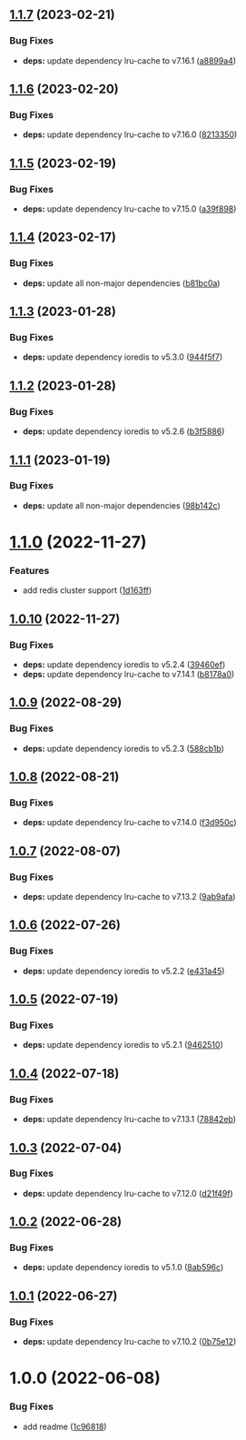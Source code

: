 ## [1.1.7](https://github.com/mammutmedia/ioredis-parse-cache-adapter/compare/1.1.6...1.1.7) (2023-02-21)


### Bug Fixes

* **deps:** update dependency lru-cache to v7.16.1 ([a8899a4](https://github.com/mammutmedia/ioredis-parse-cache-adapter/commit/a8899a4246e08f79813395e74520768db7df1191))

## [1.1.6](https://github.com/mammutmedia/ioredis-parse-cache-adapter/compare/1.1.5...1.1.6) (2023-02-20)


### Bug Fixes

* **deps:** update dependency lru-cache to v7.16.0 ([8213350](https://github.com/mammutmedia/ioredis-parse-cache-adapter/commit/8213350dc9cd6ef17155df51d77c04beac97fc97))

## [1.1.5](https://github.com/mammutmedia/ioredis-parse-cache-adapter/compare/1.1.4...1.1.5) (2023-02-19)


### Bug Fixes

* **deps:** update dependency lru-cache to v7.15.0 ([a39f898](https://github.com/mammutmedia/ioredis-parse-cache-adapter/commit/a39f8989b2b1a446baeb4406b28349b2fd08fc70))

## [1.1.4](https://github.com/mammutmedia/ioredis-parse-cache-adapter/compare/1.1.3...1.1.4) (2023-02-17)


### Bug Fixes

* **deps:** update all non-major dependencies ([b81bc0a](https://github.com/mammutmedia/ioredis-parse-cache-adapter/commit/b81bc0a937aa6fbdb957c419cd97649b731acd6c))

## [1.1.3](https://github.com/mammutmedia/ioredis-parse-cache-adapter/compare/1.1.2...1.1.3) (2023-01-28)


### Bug Fixes

* **deps:** update dependency ioredis to v5.3.0 ([944f5f7](https://github.com/mammutmedia/ioredis-parse-cache-adapter/commit/944f5f712f1c5d29c68a140179a0dce6519e2da1))

## [1.1.2](https://github.com/mammutmedia/ioredis-parse-cache-adapter/compare/1.1.1...1.1.2) (2023-01-28)


### Bug Fixes

* **deps:** update dependency ioredis to v5.2.6 ([b3f5886](https://github.com/mammutmedia/ioredis-parse-cache-adapter/commit/b3f588658944ddeee11bb91ec1a8d0425315e0ff))

## [1.1.1](https://github.com/mammutmedia/ioredis-parse-cache-adapter/compare/1.1.0...1.1.1) (2023-01-19)


### Bug Fixes

* **deps:** update all non-major dependencies ([98b142c](https://github.com/mammutmedia/ioredis-parse-cache-adapter/commit/98b142ce7afd7b3016248833c60be8b2fc9842fd))

# [1.1.0](https://github.com/mammutmedia/ioredis-parse-cache-adapter/compare/1.0.10...1.1.0) (2022-11-27)


### Features

* add redis cluster support ([1d163ff](https://github.com/mammutmedia/ioredis-parse-cache-adapter/commit/1d163ff2471b9ebc3c6c707832ad6ddf78cc53e1))

## [1.0.10](https://github.com/mammutmedia/ioredis-parse-cache-adapter/compare/1.0.9...1.0.10) (2022-11-27)


### Bug Fixes

* **deps:** update dependency ioredis to v5.2.4 ([39460ef](https://github.com/mammutmedia/ioredis-parse-cache-adapter/commit/39460ef3e53daaf230ed110df2f7ce2e0890e6c7))
* **deps:** update dependency lru-cache to v7.14.1 ([b8178a0](https://github.com/mammutmedia/ioredis-parse-cache-adapter/commit/b8178a07ab0fa2548b9757570a14639872732664))

## [1.0.9](https://github.com/mammutmedia/ioredis-parse-cache-adapter/compare/1.0.8...1.0.9) (2022-08-29)


### Bug Fixes

* **deps:** update dependency ioredis to v5.2.3 ([588cb1b](https://github.com/mammutmedia/ioredis-parse-cache-adapter/commit/588cb1b4ac6c2c0430e4a8fa020d38f01f284247))

## [1.0.8](https://github.com/mammutmedia/ioredis-parse-cache-adapter/compare/1.0.7...1.0.8) (2022-08-21)


### Bug Fixes

* **deps:** update dependency lru-cache to v7.14.0 ([f3d950c](https://github.com/mammutmedia/ioredis-parse-cache-adapter/commit/f3d950c4e195131dce13957c4eb274b71a870794))

## [1.0.7](https://github.com/mammutmedia/ioredis-parse-cache-adapter/compare/1.0.6...1.0.7) (2022-08-07)


### Bug Fixes

* **deps:** update dependency lru-cache to v7.13.2 ([9ab9afa](https://github.com/mammutmedia/ioredis-parse-cache-adapter/commit/9ab9afa525b30eb1c0a529c65f50e467693e5088))

## [1.0.6](https://github.com/mammutmedia/ioredis-parse-cache-adapter/compare/1.0.5...1.0.6) (2022-07-26)


### Bug Fixes

* **deps:** update dependency ioredis to v5.2.2 ([e431a45](https://github.com/mammutmedia/ioredis-parse-cache-adapter/commit/e431a45c0cbedbeab917c361f13edecb2dfd98bc))

## [1.0.5](https://github.com/mammutmedia/ioredis-parse-cache-adapter/compare/1.0.4...1.0.5) (2022-07-19)


### Bug Fixes

* **deps:** update dependency ioredis to v5.2.1 ([9462510](https://github.com/mammutmedia/ioredis-parse-cache-adapter/commit/94625109a105cf72a6a356d89086c8387e54c3f4))

## [1.0.4](https://github.com/mammutmedia/ioredis-parse-cache-adapter/compare/1.0.3...1.0.4) (2022-07-18)


### Bug Fixes

* **deps:** update dependency lru-cache to v7.13.1 ([78842eb](https://github.com/mammutmedia/ioredis-parse-cache-adapter/commit/78842eb979bcb11b4880b39b5d8c26486c47a7bd))

## [1.0.3](https://github.com/mammutmedia/ioredis-parse-cache-adapter/compare/1.0.2...1.0.3) (2022-07-04)


### Bug Fixes

* **deps:** update dependency lru-cache to v7.12.0 ([d21f49f](https://github.com/mammutmedia/ioredis-parse-cache-adapter/commit/d21f49f0ad7fb93161668a6ac2f9aa1440c9ca31))

## [1.0.2](https://github.com/mammutmedia/ioredis-parse-cache-adapter/compare/1.0.1...1.0.2) (2022-06-28)


### Bug Fixes

* **deps:** update dependency ioredis to v5.1.0 ([8ab596c](https://github.com/mammutmedia/ioredis-parse-cache-adapter/commit/8ab596c926ec011cb6f238333238f4fbdc36f55e))

## [1.0.1](https://github.com/mammutmedia/ioredis-parse-cache-adapter/compare/1.0.0...1.0.1) (2022-06-27)


### Bug Fixes

* **deps:** update dependency lru-cache to v7.10.2 ([0b75e12](https://github.com/mammutmedia/ioredis-parse-cache-adapter/commit/0b75e1265bc92f245a2787d50bebf3c9f1263533))

# 1.0.0 (2022-06-08)


### Bug Fixes

* add readme ([1c96818](https://github.com/mammutmedia/ioredis-parse-cache-adapter/commit/1c96818e8fc71bbfdce8ef6005fd4591f5eeaef1))

